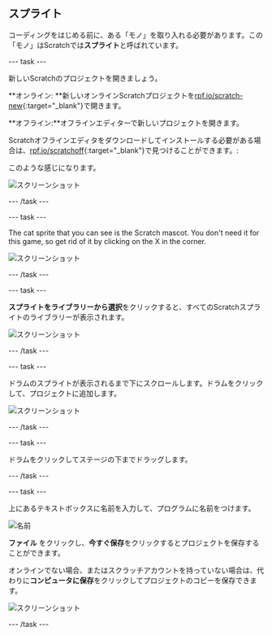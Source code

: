 ## スプライト

コーディングをはじめる前に、ある「モノ」を取り入れる必要があります。この「モノ」はScratchでは**スプライト**と呼ばれています。

\--- task \---

新しいScratchのプロジェクトを開きましょう。

**オンライン: **新しいオンラインScratchプロジェクトを[rpf.io/scratch-new](http://rpf.io/scratch-new){:target="_blank"}で開きます。

**オフライン:**オフラインエディターで新しいプロジェクトを開きます。

Scratchオフラインエディタをダウンロードしてインストールする必要がある場合は、[rpf.io/scratchoff](http://rpf.io/scratchoff){:target="_blank"}で見つけることができます。:

このような感じになります。

![スクリーンショット](images/band-scratch.png)

\--- /task \---

\--- task \---

The cat sprite that you can see is the Scratch mascot. You don't need it for this game, so get rid of it by clicking on the X in the corner.

![スクリーンショット](images/band-delete-annotated.png)

\--- /task \---

\--- task \---

**スプライトをライブラリーから選択**をクリックすると、すべてのScratchスプライトのライブラリーが表示されます。

![スクリーンショット](images/band-sprite-library.png)

\--- /task \---

\--- task \---

ドラムのスプライトが表示されるまで下にスクロールします。ドラムをクリックして、プロジェクトに追加します。

![スクリーンショット](images/band-sprite-drum.png)

\--- /task \---

\--- task \---

ドラムをクリックしてステージの下までドラッグします。

\--- /task \---

\--- task \---

上にあるテキストボックスに名前を入力して、プログラムに名前をつけます。

![名前](images/band-name-annotated.png)

**ファイル** をクリックし、**今すぐ保存**をクリックするとプロジェクトを保存することができます。

オンラインでない場合、またはスクラッチアカウントを持っていない場合は、代わりに**コンピュータに保存**をクリックしてプロジェクトのコピーを保存できます。

![スクリーンショット](images/band-save.png)

\--- /task \---